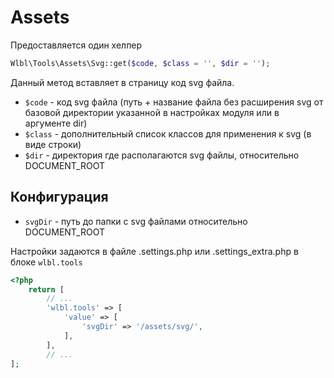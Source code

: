 # Assets

Предоставляется один хелпер
```php
Wlbl\Tools\Assets\Svg::get($code, $class = '', $dir = '');
```
Данный метод вставляет в страницу код svg файла.<br/>
* `$code` - код svg файла (путь + название файла без расширения svg от базовой директории указанной в настройках модуля или в аргументе dir)<br/> 
* `$class` - дополнительный список классов для применения к svg (в виде строки)<br/>
* `$dir` - директория где располагаются svg файлы, относительно DOCUMENT_ROOT<br/>

## Конфигурация
* `svgDir` - путь до папки с svg файлами относительно DOCUMENT_ROOT

Настройки задаются в файле .settings.php или .settings_extra.php в блоке `wlbl.tools`
```php
<?php
    return [
        // ...
        'wlbl.tools' => [
            'value' => [
                'svgDir' => '/assets/svg/',
            ],
        ],
        // ...
];
```